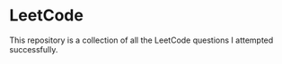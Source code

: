# LeetCode

This repository is a collection of all the LeetCode questions I attempted successfully.
